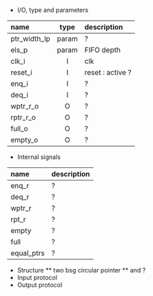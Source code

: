 
* I/O, type and parameters


| name                   | type           | description                           |
| :---                   | :--:           | :---                                  |
| ptr_width_lp           | param          | ?                            |
| els_p                  | param          | FIFO depth                            |
| clk_i                  | I              | clk                                   |
| reset_i                | I              | reset : active ?                      |
| enq_i                  | I              | ?                      |
| deq_i                  | I              | ?                         |
| wptr_r_o               | O              | ?                          |
| rptr_r_o               | O              | ?                            |
| full_o                 | O              | ?                        |                     
| empty_o                | O              | ?                        |   





* Internal signals

| name                   | description          |
| :---                   | :---                 |
| enq_r                  | ?                    |
| deq_r                  | ?                    |
| wptr_r                 | ?                    |
| rpt_r                  | ?                    |
| empty                  | ?                    |
| full                   | ?                    |
| equal_ptrs             | ?                    |

* Structure
** two bsg circular pointer
** and ?
* Input protocol
* Output protocol
